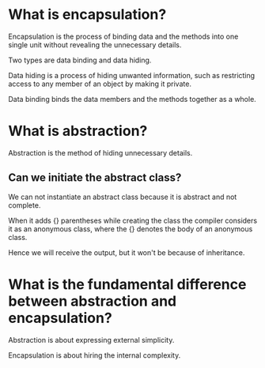 
# What is encapsulation?

Encapsulation is the process of binding data and the methods into one single unit without revealing the unnecessary details.

Two types are data binding and data hiding.

Data hiding is a process of hiding unwanted information, such as restricting access to any member of an object by making it private.

Data binding binds the data members and the methods together as a whole.

# What is abstraction?

Abstraction is the method of hiding unnecessary details.

## Can we initiate the abstract class?

We can not instantiate an abstract class because it is abstract and not complete.

When it adds {} parentheses while creating the class the compiler considers it as an anonymous class, where the {} denotes the body of an anonymous class.

Hence we will receive the output, but it won't be because of inheritance.

# What is the fundamental difference between abstraction and encapsulation?

Abstraction is about expressing external simplicity.

Encapsulation is about hiring the internal complexity.
